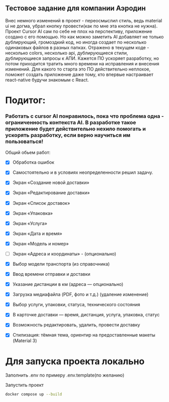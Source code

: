 ## Тестовое задание для компании Аэродин
Внес немного изменений в проект - переосмыслил стиль, ведь material ui не догма, убрал кнопку провести(как по мне эта кнопка не нужна).
Проект Cursor AI сам по себе не плох на перспективу, приложение создано с его помощью.
Но как можно заметить AI добавляет не только дублирующий, громоздкий код, но иногда создает по несколько одинаковых файлов в разных папках.
Отражено в текущем коде - несколько colors, несколько api, дублирующиеся стили, дублирующиеся запросы к АПИ. 
Кажется ПО ускоряет разработку, но потом приходится тратить много времени на исправления и внесения изменений. Для какого то старта это ПО действительно неплохое, поможет создать приложение даже тому, кто впервые настраивает react-native будучи знакомым с React.
# Подитог:
### Работать с cursor AI понравилось, пока что проблема одна - ограниченность контекста AI. В разработке такое приложение будет действительно нехило помогать и ускорять разработку, если верно научиться им пользоваться!

Общий обьем работ:
- [x] Обработка ошибок
- [x] Самостоятельно и в условиях неопределенности решил задачу.
- [x] Экран «Создание новой доставки»
- [x] Экран «Редактирование доставки»
- [x] Экран «Список доставок»
- [x] Экран «Упаковка»
- [x] Экран «Услуга»
- [x] Экран «Дата и время»
- [x] Экран «Модель и номер»
- [ ] Экран «Адреса и координаты» - (опционально)

- [x] Выбор модели транспорта (из справочника)
- [x] Ввод времени отправки и доставки
- [x] Указание дистанции в км (адреса — опционально)
- [x] Загрузка медиафайла (PDF, фото и т.д.) (удаление изменение)
- [x] Выбор услуги, упаковки, статуса, технического состояния
- [x] В карточке доставки — время, дистанция, услуга, упаковка, статус
- [x] Возможность редактировать, удалить, провести доставку
- [x] Стилизация: тёмная тема, ориентир на предоставленные макеты (Material 3)


# Для запуска проекта локально

Заполнить .env по примеру .env.template(по желанию)

Запустить проект
```bash
docker compose up --build
```
